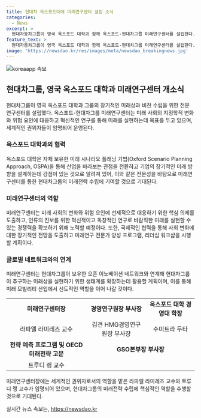 ```yaml
---
title: 현대차 옥스포드대에 미래연구센터 설립 소식
categories:
  - News
excerpt: >
  현대자동차그룹이 영국 옥스포드 대학과 함께 옥스포드-현대차그룹 미래연구센터를 설립한다. 이를 통해 장기적인 미래 방향을 설계하고 산업 변화에 대응할 계획이다. 현대차그룹은 미래를 위한 연구로 경쟁력을 확보하고, 전문가들과의 논의와 토론을 통해 미래 전략을 개발할 예정이다. 또한, 세계 주요 국가에 보유한 네트워크를 활용하여 미래상을 실현할 생태계를 구축할 계획이며, 세계적 권위자와 전문가가 중심이 되는 연구센터장이 임명되었다. 이를 통해 현대차그룹은 선도적인 역할을 통해 미래 모빌리티 산업을 리드하고자 한다.
feature_text: >
  현대자동차그룹이 영국 옥스포드 대학과 함께 옥스포드-현대차그룹 미래연구센터를 설립한다. 이를 통해 장기적인 미래 방향을 설계하고 산업 변화에 대응할 계획이다. 현대차그룹은 미래를 위한 연구로 경쟁력을 확보하고, 전문가들과의 논의와 토론을 통해 미래 전략을 개발할 예정이다. 또한, 세계 주요 국가에 보유한 네트워크를 활용하여 미래상을 실현할 생태계를 구축할 계획이며, 세계적 권위자와 전문가가 중심이 되는 연구센터장이 임명되었다. 이를 통해 현대차그룹은 선도적인 역할을 통해 미래 모빌리티 산업을 리드하고자 한다.
image: 'https://newsdao.kr/res/images/meta/newsdao_breakingnews.jpg'
---
```


<p><img src="https://newsdao.kr/res/images/meta/newsdao_breakingnews.jpg" alt="koreaapp 속보" /></p>

<h2 data-ke-size="size26">현대차그룹, 영국 옥스포드 대학과 미래연구센터 개소식</h2>

<p data-ke-size="size16">현대차그룹이 영국 옥스포드 대학과 그룹의 장기적인 미래상과 비전 수립을 위한 전문 연구센터를 설립했다. 옥스포드-현대차그룹 미래연구센터는 미래 사회의 지정학적 변화와 위험 요인에 대응하고 혁신적인 연구를 통해 미래를 실현하는데 목표를 두고 있으며, 세계적인 권위자들이 임명되어 운영된다.</p>

<h3 data-ke-size="size24">옥스포드 대학과의 협력</h3>

<p data-ke-size="size16">옥스포드 대학은 자체 보유한 미래 시나리오 플래닝 기법(Oxford Scenario Planning Approach, OSPA)을 통해 산업을 바라보는 관점을 전환하고 기업의 장기적인 미래 방향을 설계하는데 강점이 있는 것으로 알려져 있어, 이와 같은 전문성을 바탕으로 미래연구센터를 통한 현대차그룹의 미래전략 수립에 기여할 것으로 기대된다.</p>

<h3 data-ke-size="size24">미래연구센터의 역할</h3>

<p data-ke-size="size16">미래연구센터는 미래 사회의 변화와 위험 요인에 선제적으로 대응하기 위한 핵심 의제를 도출하고, 인류의 진보를 위한 혁신적이고 독창적인 연구로 바람직한 미래를 실현할 수 있는 경쟁력을 확보하기 위해 노력할 예정이다. 또한, 국제적인 협력을 통해 사회 변화에 대한 장기적인 전망을 도출하고 미래연구 전문가 양성 프로그램, 리더십 워크샵을 시행할 계획이다.</p>

<h3 data-ke-size="size24">글로벌 네트워크와의 연계</h3>

<p data-ke-size="size16">미래연구센터는 현대차그룹이 보유한 오픈 이노베이션 네트워크와 연계해 현대차그룹이 추구하는 미래상을 실현하기 위한 생태계를 확장하는데 활용할 계획이며, 이를 통해 미래 모빌리티 산업에서 선도적인 역할을 이어 나갈 것이다.</p>

<table>
    <tr>
        <td style="text-align: center; height: 17px;"><b>미래연구센터장</b></td>
        <td style="text-align: center; height: 17px;"><b>경영연구원장 부사장</b></td>
        <td style="text-align: center; height: 17px;"><b>옥스포드 대학 경영대 학장</b></td>
    </tr>
    <tr>
        <td style="text-align: center; height: 17px;">라파엘 라미레즈 교수</td>
        <td style="text-align: center; height: 17px;">김견 HMG경영연구원장 부사장</td>
        <td style="text-align: center; height: 17px;">수미트라 두타</td>
    </tr>
    <tr>
        <td style="text-align: center; height: 17px;"><b>전략 예측 프로그램 및 OECD 미래전략 고문</b></td>
        <td colspan="2" style="text-align: center; height: 17px;"><b>GSO본부장 부사장</b></td>
    </tr>
    <tr>
        <td style="text-align: center; height: 17px;">트루디 랭 교수</td>
    </tr>
</table>

<p data-ke-size="size16">미래연구센터장에는 세계적인 권위자로서의 역할을 맡은 라파엘 라미레즈 교수와 트루디 랭 교수가 임명되어 있으며, 현대차그룹의 미래전략 수립에 핵심적인 역할을 수행할 것으로 기대된다.</p>
실시간 뉴스 속보는, <a href="https://newsdao.kr" rel="dofollow">https://newsdao.kr</a>


